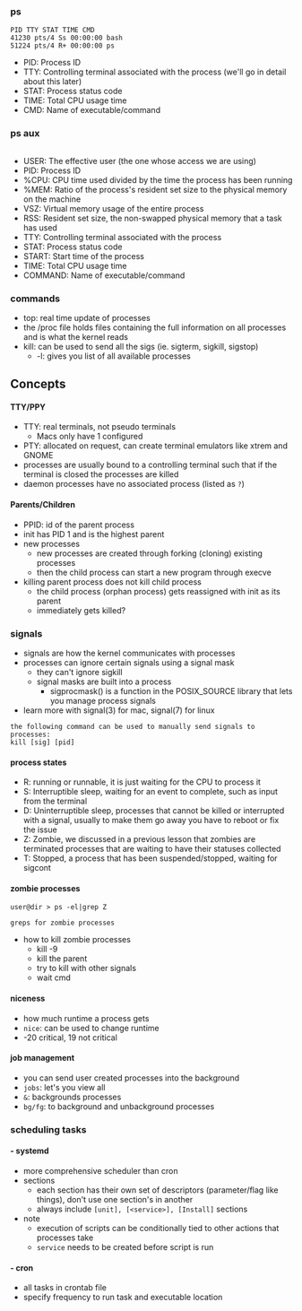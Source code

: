 ### ps
```
PID TTY STAT TIME CMD  
41230 pts/4 Ss 00:00:00 bash  
51224 pts/4 R+ 00:00:00 ps
```
- PID: Process ID
- TTY: Controlling terminal associated with the process (we'll go in detail about this later)
- STAT: Process status code
- TIME: Total CPU usage time
- CMD: Name of executable/command
### ps aux
```
```
- USER: The effective user (the one whose access we are using)
- PID: Process ID
- %CPU: CPU time used divided by the time the process has been running
- %MEM: Ratio of the process's resident set size to the physical memory on the machine
- VSZ: Virtual memory usage of the entire process
- RSS: Resident set size, the non-swapped physical memory that a task has used
- TTY: Controlling terminal associated with the process
- STAT: Process status code
- START: Start time of the process
- TIME: Total CPU usage time
- COMMAND: Name of executable/command

### commands
- top: real time update of processes
- the /proc file holds files containing the full information on all processes and is what the kernel reads
- kill: can be used to send all the sigs (ie. sigterm, sigkill, sigstop)
	- -l: gives you list of all available processes

## Concepts
#### TTY/PPY
- TTY: real terminals, not pseudo terminals
	- Macs only have 1 configured
- PTY: allocated on request, can create terminal emulators like xtrem and GNOME
- processes are usually bound to a controlling terminal such that if the terminal is closed the processes are killed
- daemon processes have no associated process (listed as ```?```)
#### Parents/Children
- PPID: id of the parent process
- init has PID 1 and is the highest parent
- new processes
	- new processes are created through forking (cloning) existing processes
	- then the child process can start a new program through execve
- killing parent process does not kill child process
	- the child process (orphan process) gets reassigned with init as its parent
	- immediately gets killed?

### signals
- signals are how the kernel communicates with processes
- processes can ignore certain signals using a signal mask
	- they can't ignore sigkill
	- signal masks are built into a process
		- sigprocmask() is a function in the POSIX_SOURCE library that lets you manage process signals
- learn more with signal(3) for mac, signal(7) for linux
```
the following command can be used to manually send signals to processes:
kill [sig] [pid]
```
#### process states
- R: running or runnable, it is just waiting for the CPU to process it
- S: Interruptible sleep, waiting for an event to complete, such as input from the terminal
- D: Uninterruptible sleep, processes that cannot be killed or interrupted with a signal, usually to make them go away you have to reboot or fix the issue
- Z: Zombie, we discussed in a previous lesson that zombies are terminated processes that are waiting to have their statuses collected
- T: Stopped, a process that has been suspended/stopped, waiting for sigcont

#### zombie processes
```
user@dir > ps -el|grep Z

greps for zombie processes
```
- how to kill zombie processes
	- kill -9
	- kill the parent
	- try to kill with other signals
	- wait cmd
#### niceness
- how much runtime a process gets
- ```nice```: can be used to change runtime
- -20 critical, 19 not critical

#### job management
- you can send user created processes into the background
- ```jobs```: let's you view all 
- ```&```: backgrounds processes
- ```bg/fg```: to background and unbackground processes

### scheduling tasks
#### - systemd
- more comprehensive scheduler than cron
- sections
	- each section has their own set of descriptors (parameter/flag like things), don't use one section's in another
	- always include `[unit], [<service>], [Install]` sections
- note
	- execution of scripts can be conditionally tied to other actions that processes take
	- `service` needs to be created before script is run
#### - cron
- all tasks in crontab file
- specify frequency to run task and executable location
